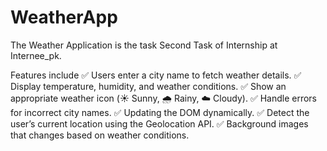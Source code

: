 # WeatherApp
The Weather Application is the task Second Task of Internship at Internee_pk.

Features include
✅ Users enter a city name to fetch weather details.
✅ Display temperature, humidity, and weather conditions.
✅ Show an appropriate weather icon (☀️ Sunny, 🌧️ Rainy, ☁️ Cloudy).
✅ Handle errors for incorrect city names.
✅ Updating the DOM dynamically.
✅ Detect the user’s current location using the Geolocation API.
✅ Background images that changes based on weather conditions.